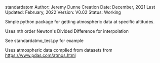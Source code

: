 standardatom
Author: Jeremy Dunne
Creation Date: December, 2021
Last Updated: February, 2022
Version: V0.02
Status: Working

Simple python package for getting atmospheric data at specific altitudes.

Uses nth order Newton's Divided Difference for interpolation

See standardatmo_test.py for example

Uses atmospheric data complied from datasets from https://www.pdas.com/atmos.html
